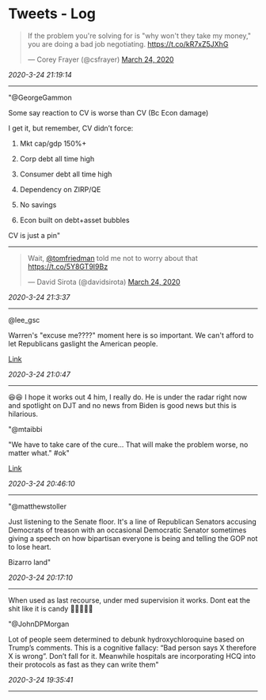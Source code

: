 # Tweets - Log


<blockquote class="twitter-tweet"><p lang="en" dir="ltr">If the problem you&#39;re solving for is &quot;why won&#39;t they take my money,&quot; you are doing a bad job negotiating. <a href="https://t.co/kR7xZ5JXhG">https://t.co/kR7xZ5JXhG</a></p>&mdash; Corey Frayer (@csfrayer) <a href="https://twitter.com/csfrayer/status/1242514766821818372?ref_src=twsrc%5Etfw">March 24, 2020</a></blockquote> <script async src="https://platform.twitter.com/widgets.js" charset="utf-8"></script>

*2020-3-24 21:19:14*

---

"@GeorgeGammon

Some say reaction to CV is worse than CV (Bc Econ damage)

I get it, but remember, CV didn’t force: 

1. Mkt cap/gdp 150%+

2. Corp debt all time high

3. Consumer debt all time high

4. Dependency on ZIRP/QE

5. No savings

6. Econ built on debt+asset bubbles

CV is just a pin"

---

<blockquote class="twitter-tweet"><p lang="en" dir="ltr">Wait, <a href="https://twitter.com/tomfriedman?ref_src=twsrc%5Etfw">@tomfriedman</a> told me not to worry about that <a href="https://t.co/5Y8GT9I9Bz">https://t.co/5Y8GT9I9Bz</a></p>&mdash; David Sirota (@davidsirota) <a href="https://twitter.com/davidsirota/status/1242487032292593666?ref_src=twsrc%5Etfw">March 24, 2020</a></blockquote> <script async src="https://platform.twitter.com/widgets.js" charset="utf-8"></script>

*2020-3-24 21:3:37*

---

@lee_gsc

Warren's "excuse me????" moment here is so important. We can't afford to let Republicans gaslight the American people.

[Link](https://mobile.twitter.com/lee_gsc/status/1242184369802039296)

*2020-3-24 21:0:47*

---

😆😆 I hope it works out 4 him, I really do. He is under the radar right
now and spotlight on DJT and no news from Biden is good news but this
is hilarious.

"@mtaibbi

"We have to take care of the cure... That will make the problem worse, no matter what." \#ok"

[Link](https://mobile.twitter.com/mtaibbi/status/1242506835413938178)

*2020-3-24 20:46:10*

---

"@matthewstoller

Just listening to the Senate floor. It's a line of Republican Senators
accusing Democrats of treason with an occasional Democratic Senator
sometimes giving a speech on how bipartisan everyone is being and
telling the GOP not to lose heart.

Bizarro land"

*2020-3-24 20:17:10*

---

When used as last recourse, under med supervision it works. Dont eat
the shit like it is candy 🤨🤷‍♂️🤷‍♂️

"@JohnDPMorgan

Lot of people seem determined to debunk hydroxychloroquine based on
Trump’s comments. This is a cognitive fallacy: “Bad person says X
therefore X is wrong”. Don’t fall for it. Meanwhile hospitals are
incorporating HCQ into their protocols as fast as they can write them"

*2020-3-24 19:35:41*

---
